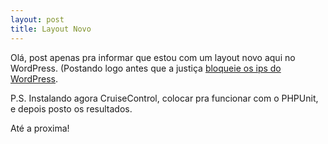 ```yaml
---
layout: post
title: Layout Novo
---
```


Olá, post apenas pra informar que estou com um layout novo aqui no WordPress. (Postando logo antes que a justiça [bloqueie os ips do WordPress](http://idgnow.uol.com.br/internet/2008/04/09/wordpress-pode-ser-bloqueado-no-brasil-por-ordem-judicial).

P.S. Instalando agora CruiseControl, colocar pra funcionar com o PHPUnit, e depois posto os resultados.

Até a proxima!
